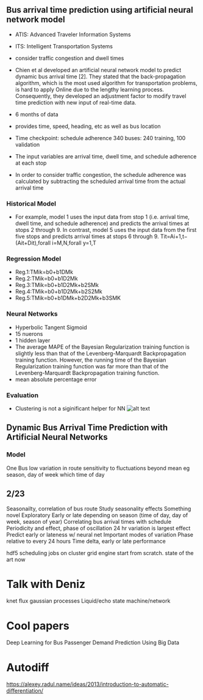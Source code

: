 ## Bus arrival time prediction using artificial neural network model

* ATIS: Advanced Traveler Information Systems
* ITS: Intelligent Transportation Systems

* consider traffic congestion and dwell times
* Chien et al developed an artificial neural network model to predict dynamic bus arrival time [2]. They stated that the back-propagation algorithm, which is the most used algorithm for transportation problems, is hard to apply Online due to the lengthy learning process. Consequently, they developed an adjustment factor to modify travel time prediction with new input of real-time data.
* 6 months of data

* provides time, speed, heading, etc as well as bus location
* Time checkpoint: schedule adherence
340 buses: 240 training, 100 validation

* The input variables are arrival time, dwell time, and schedule adherence at each stop
* In order to consider traffic congestion, the schedule adherence was calculated by subtracting the scheduled arrival time from the actual arrival time

### Historical Model

* For example, model 1 uses the input data from stop 1 (i.e. arrival time, dwell time, and schedule adherence) and predicts the arrival times at stops 2 through 9. In contrast, model 5 uses the input data from the first five stops and predicts arrival times at stops 6 through 9.
Tit=Ai+1,t−(Ait+Dit),forall i=M,N,forall y=1,T

### Regression Model

* Reg.1:TMik=b0+b1DMk
* Reg.2:TMik=b0+b1D2Mk
* Reg.3:TMik=b0+b1D2Mk+b2SMk
* Reg.4:TMik=b0+b1D2Mk+b2S2Mk
* Reg.5:TMik=b0+b1DMk+b2D2Mk+b3SMK


### Neural Networks

* Hyperbolic Tangent Sigmoid
* 15 nuerons
* 1 hidden layer
* The average MAPE of the Bayesian Regularization training function is slightly less than that of the Levenberg-Marquardt Backpropagation training function. However, the running time of the Bayesian Regularization training function was far more than that of the Levenberg-Marquardt Backpropagation training function.
* mean absolute percentage error

### Evaluation

* Clustering is not a siginificant helper for NN
![alt text](http://ieeexplore.ieee.org/mediastore/IEEE/content/media/9625/30418/1399041/1399041-fig-3-small.gif "Graph")


## Dynamic Bus Arrival Time Prediction with Artificial Neural Networks

### Model

One Bus
low variation in route
sensitivity to fluctuations beyond mean
eg season, day of week
which time of day

## 2/23
Seasonailty, correlation of bus route
Study seasonality effects
Something novel
Exploratory
Early or late depending on season (time of day, day of week, season of year)
Correlating bus arrival times with schedule
Periodicity and effect, phase of oscillation
24 hr variation is largest effect
Predict early or lateness w/ neural net
Important modes of variation
Phase relative to every 24 hours
Time delta, early or late performance


hdf5
scheduling jobs on cluster
grid engine
start from scratch.
state of the art now


# Talk with Deniz
knet
flux
gaussian processes
Liquid/echo state machine/network

# Cool papers
Deep Learning for Bus Passenger Demand Prediction Using Big Data

# Autodiff
https://alexey.radul.name/ideas/2013/introduction-to-automatic-differentiation/
